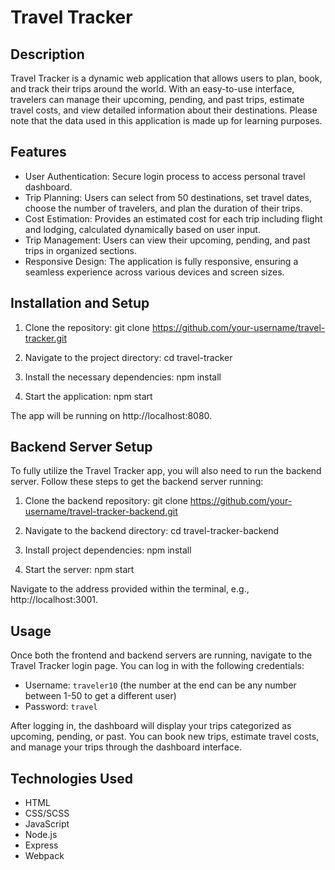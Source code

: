 # Travel Tracker

## Description
Travel Tracker is a dynamic web application that allows users to plan, book, and track their trips around the world. With an easy-to-use interface, travelers can manage their upcoming, pending, and past trips, estimate travel costs, and view detailed information about their destinations. Please note that the data used in this application is made up for learning purposes.

## Features
- User Authentication: Secure login process to access personal travel dashboard.
- Trip Planning: Users can select from 50 destinations, set travel dates, choose the number of travelers, and plan the duration of their trips.
- Cost Estimation: Provides an estimated cost for each trip including flight and lodging, calculated dynamically based on user input.
- Trip Management: Users can view their upcoming, pending, and past trips in organized sections.
- Responsive Design: The application is fully responsive, ensuring a seamless experience across various devices and screen sizes.

## Installation and Setup
1. Clone the repository:
git clone https://github.com/your-username/travel-tracker.git

2. Navigate to the project directory:
cd travel-tracker

3. Install the necessary dependencies:
npm install

4. Start the application:
npm start

The app will be running on http://localhost:8080.

## Backend Server Setup
To fully utilize the Travel Tracker app, you will also need to run the backend server. Follow these steps to get the backend server running:

1. Clone the backend repository:
git clone https://github.com/your-username/travel-tracker-backend.git

2. Navigate to the backend directory:
cd travel-tracker-backend

3. Install project dependencies:
npm install

4. Start the server:
npm start

Navigate to the address provided within the terminal, e.g., http://localhost:3001.

## Usage
Once both the frontend and backend servers are running, navigate to the Travel Tracker login page. You can log in with the following credentials:
- Username: `traveler10` (the number at the end can be any number between 1-50 to get a different user)
- Password: `travel`

After logging in, the dashboard will display your trips categorized as upcoming, pending, or past. You can book new trips, estimate travel costs, and manage your trips through the dashboard interface.

## Technologies Used
- HTML
- CSS/SCSS
- JavaScript
- Node.js
- Express
- Webpack